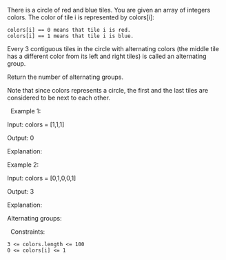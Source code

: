 There is a circle of red and blue tiles. You are given an array of integers colors. The color of tile i is represented by colors[i]:


	colors[i] == 0 means that tile i is red.
	colors[i] == 1 means that tile i is blue.


Every 3 contiguous tiles in the circle with alternating colors (the middle tile has a different color from its left and right tiles) is called an alternating group.

Return the number of alternating groups.

Note that since colors represents a circle, the first and the last tiles are considered to be next to each other.

 
Example 1:


Input: colors = [1,1,1]

Output: 0

Explanation:




Example 2:


Input: colors = [0,1,0,0,1]

Output: 3

Explanation:



Alternating groups:




 
Constraints:


	3 <= colors.length <= 100
	0 <= colors[i] <= 1

